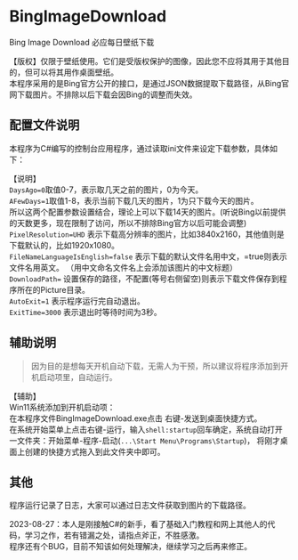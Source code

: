 # BingImageDownload


Bing Image Download 必应每日壁纸下载   

【版权】仅限于壁纸使用。它们是受版权保护的图像，因此您不应将其用于其他目的，但可以将其用作桌面壁纸。  
本程序采用的是Bing官方公开的接口，是通过JSON数据提取下载路径，从Bing官网下载图片。不排除以后下载会因Bing的调整而失效。

## 配置文件说明
本程序为C#编写的控制台应用程序，通过读取ini文件来设定下载参数，具体如下：

【说明】  
`DaysAgo=0`取值0-7，表示取几天之前的图片，0为今天。   
`AFewDays=1`取值1-8，表示当前下载几天的图片，1为只下载今天的图片。  
所以这两个配置参数设置结合，理论上可以下载14天的图片。(听说Bing以前提供的天数更多，现在限制了访问，所以不排除Bing官方以后可能会调整)   
`PixelResolution=UHD`
 表示下载高分辨率的图片，比如3840x2160，其他值则是下载默认的，比如1920x1080。  
`FileNameLanguageIsEnglish=false`
 表示下载的默认文件名用中文，=true则表示文件名用英文。  （用中文命名文件名上会添加该图片的中文标题）  
`DownloadPath=`
设置保存的路径，不配置(等号右侧留空)则表示下载文件保存到程序所在的Picture目录。  
 `AutoExit=1` 表示程序运行完自动退出。  
`ExitTime=3000` 表示退出时等待时间为3秒。  


## 辅助说明
> 因为目的是想每天开机自动下载，无需人为干预，所以建议将程序添加到开机启动项里，自动运行。  

【辅助】  
Win11系统添加到开机启动项：  
在本程序文件BingImageDownload.exe点击 右键-发送到桌面快捷方式。  
在系统开始菜单上点击右键-运行，输入`shell:startup`回车确定，系统自动打开一文件夹：开始菜单-程序-启动(`...\Start Menu\Programs\Startup`)， 将刚才桌面上创建的快捷方式拖入到此文件夹中即可。

## 其他
程序运行记录了日志，大家可以通过日志文件获取到图片的下载路径。  

2023-08-27：本人是刚接触C#的新手，看了基础入门教程和网上其他人的代码，学习之作，若有错漏之处，请指点斧正，不胜感激。  
程序还有个BUG，目前不知该如何处理解决，继续学习之后再来修正。
